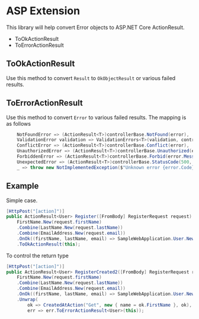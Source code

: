 # ASP Extension

This library will help convert Error objects to ASP.NET Core ActionResult.

- ToOkActionResult
- ToErrorActionResult

## ToOkActionResult

Use this method to convert `Result` to `OkObjectResult` or various failed results.

## ToErrorActionResult

Use this method to convert `Error` to various failed results.
The mapping is as follows

```csharp
    NotFoundError => (ActionResult<T>)controllerBase.NotFound(error),
    ValidationError validation => ValidationErrors<T>(validation, controllerBase),
    ConflictError => (ActionResult<T>)controllerBase.Conflict(error),
    UnauthorizedError => (ActionResult<T>)controllerBase.Unauthorized(error),
    ForbiddenError => (ActionResult<T>)controllerBase.Forbid(error.Message),
    UnexpectedError => (ActionResult<T>)controllerBase.StatusCode(500, error),
    _ => throw new NotImplementedException($"Unknown error {error.Code}"),
```

## Example

Simple case.

```csharp
[HttpPost("[action]")]
public ActionResult<User> Register([FromBody] RegisterRequest request) =>
    FirstName.New(request.firstName)
    .Combine(LastName.New(request.lastName))
    .Combine(EmailAddress.New(request.email))
    .OnOk((firstName, lastName, email) => SampleWebApplication.User.New(firstName, lastName, email, request.password))
    .ToOkActionResult(this);
```

To control the return type

```csharp
[HttpPost("[action]")]
public ActionResult<User> RegisterCreated2([FromBody] RegisterRequest request) =>
    FirstName.New(request.firstName)
    .Combine(LastName.New(request.lastName))
    .Combine(EmailAddress.New(request.email))
    .OnOk((firstName, lastName, email) => SampleWebApplication.User.New(firstName, lastName, email, request.password))
    .Unwrap(
        ok => CreatedAtAction("Get", new { name = ok.FirstName }, ok),
        err => err.ToErrorActionResult<User>(this));
```

